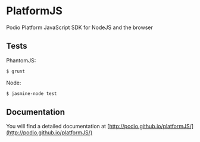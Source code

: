 # PlatformJS

Podio Platform JavaScript SDK for NodeJS and the browser

## Tests

PhantomJS:

```sh
$ grunt
```

Node:

```sh
$ jasmine-node test
```

## Documentation

You will find a detailed documentation at [http://podio.github.io/platformJS/](http://podio.github.io/platformJS/)
